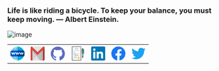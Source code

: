### Life is like riding a bicycle. To keep your balance, you must keep moving. — Albert Einstein.
![image](assets/gif003.gif)
<table>
    <tr>
      <th><a href="https://cosmicray001.github.io/" target="_blank"><img alt="me on web" src="assets/www.svg" title="me on web" width="32" height="32" /></a></th>
      <th><a href="mailto:samiulislambracu@gmail.com" target="_blank"><img alt="Gmail" src="assets/google-gmail.svg" title="Email" width="32" height="32" /></a></th>
      <th><a href="https://github.com/cosmicray001" target="_blank"><img alt="GitHub" title="GitHub" height="32" width="32" src="assets/github.svg"></a></th>
      <th><a href="https://cosmicray001.github.io/docs/resume.pdf" target="_blank"><img alt="CV" title="CV" height="32" width="32" src="assets/cv.svg"></a></th>
      <th><a href="https://www.linkedin.com/in/cosmicray001/" target="_blank"><img alt="LinkedIn" title="LinkedIn" height="32" width="32" src="assets/linkedin.svg"></a></th>
      <th><a href="https://www.facebook.com/cosmicray001" target="_blank"><img alt="Facebook" title="Facebook" height="32" width="32" src="assets/facebook.svg"></a></th>
      <th><a href="https://twitter.com/samiul0112" target="_blank"><img alt="Twitter" title="Twitter" height="32" width="32" src="assets/twitter.svg"></a></th>
    </tr>
</table>
